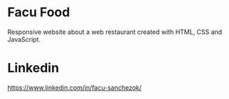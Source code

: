 # Facu Food
Responsive website about a web restaurant created with HTML, CSS and JavaScript.

# Linkedin
https://www.linkedin.com/in/facu-sanchezok/
